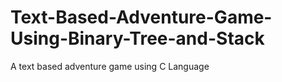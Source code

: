 # Text-Based-Adventure-Game-Using-Binary-Tree-and-Stack
A text based adventure game using C Language
